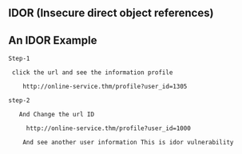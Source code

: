   ## IDOR (Insecure direct object references)
  
  ## An IDOR Example  
  
    Step-1
  
     click the url and see the information profile 
     
        http://online-service.thm/profile?user_id=1305 
       
    step-2 
    
       And Change the url ID 
       
         http://online-service.thm/profile?user_id=1000
        
        And see another user information This is idor vulnerability  
